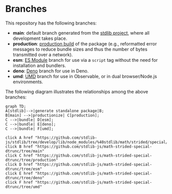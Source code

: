 <!--

@license Apache-2.0

Copyright (c) 2022 The Stdlib Authors.

Licensed under the Apache License, Version 2.0 (the "License");
you may not use this file except in compliance with the License.
You may obtain a copy of the License at

    http://www.apache.org/licenses/LICENSE-2.0

Unless required by applicable law or agreed to in writing, software
distributed under the License is distributed on an "AS IS" BASIS,
WITHOUT WARRANTIES OR CONDITIONS OF ANY KIND, either express or implied.
See the License for the specific language governing permissions and
limitations under the License.

-->

# Branches

This repository has the following branches:

-   **main**: default branch generated from the [stdlib project][stdlib-url], where all development takes place.
-   **production**: [production build][production-url] of the package (e.g., reformatted error messages to reduce bundle sizes and thus the number of bytes transmitted over a network).
-   **esm**: [ES Module][esm-url] branch for use via a `script` tag without the need for installation and bundlers.
-   **deno**: [Deno][deno-url] branch for use in Deno.
-   **umd**: [UMD][umd-url] branch for use in Observable, or in dual browser/Node.js environments.

The following diagram illustrates the relationships among the above branches:

```mermaid
graph TD;
A[stdlib]-->|generate standalone package|B;
B[main] -->|productionize| C[production];
C -->|bundle| D[esm];
C -->|bundle| E[deno];
C -->|bundle| F[umd];

click A href "https://github.com/stdlib-js/stdlib/tree/develop/lib/node_modules/%40stdlib/math/strided/special/dtrunc"
click B href "https://github.com/stdlib-js/math-strided-special-dtrunc/tree/main"
click C href "https://github.com/stdlib-js/math-strided-special-dtrunc/tree/production"
click D href "https://github.com/stdlib-js/math-strided-special-dtrunc/tree/esm"
click E href "https://github.com/stdlib-js/math-strided-special-dtrunc/tree/deno"
click F href "https://github.com/stdlib-js/math-strided-special-dtrunc/tree/umd"
```

[stdlib-url]: https://github.com/stdlib-js/stdlib/tree/develop/lib/node_modules/%40stdlib/math/strided/special/dtrunc
[production-url]: https://github.com/stdlib-js/math-strided-special-dtrunc/tree/production
[deno-url]: https://github.com/stdlib-js/math-strided-special-dtrunc/tree/deno
[umd-url]: https://github.com/stdlib-js/math-strided-special-dtrunc/tree/umd
[esm-url]: https://github.com/stdlib-js/math-strided-special-dtrunc/tree/esm